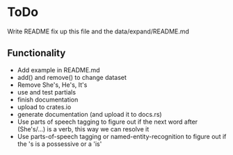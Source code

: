 # ToDo

Write README
fix up this file and the data/expand/README.md

## Functionality

- Add example in README.md
- add() and remove() to change dataset
- Remove She's, He's, It's
- use and test partials
- finish documentation
- upload to crates.io
- generate documentation (and upload it to docs.rs)
- Use parts of speech tagging to figure out if the next word after (She's/...) is a verb, this way we can resolve it
- Use parts-of-speech tagging or named-entity-recognition to figure out if the 's is a possessive or a 'is'
